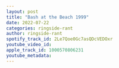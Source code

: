 ```yaml
---
layout: post
title: "Bash at the Beach 1999"
date: 2022-07-22
categories: ringside-rant
author: ringside-rant
spotify_track_id: 2Le7Qoe0Gc7asQDcVEDOxr
youtube_video_id: 
apple_track_id: 1000570806231
youtube_metadata: 
---
```

